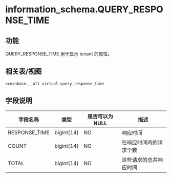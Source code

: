 # information_schema.QUERY_RESPONSE_TIME

## 功能

QUERY_RESPONSE_TIME 用于显示 tenant 的属性。

## 相关表/视图

`oceanbase.__all_virtual_query_response_time`

## 字段说明

| **字段名称** | **类型** | **是否可以为 NULL** | **描述** |
| --- | --- | --- | --- |
| RESPONSE_TIME | bigint(14) | NO | 响应时间 |
| COUNT | bigint(14) | NO | 在响应时间内的请求个数 |
| TOTAL | bigint(14) | NO | 这些请求的总共响应时间 |
